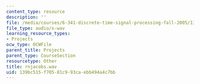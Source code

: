 ```yaml
---
content_type: resource
description: ''
file: /media/courses/6-341-discrete-time-signal-processing-fall-2005/139bc515f70581c993caebb494a4c7bb_rnjacobs.wav
file_type: audio/x-wav
learning_resource_types:
- Projects
ocw_type: OCWFile
parent_title: Projects
parent_type: CourseSection
resourcetype: Other
title: rnjacobs.wav
uid: 139bc515-f705-81c9-93ca-ebb494a4c7bb
---
```

